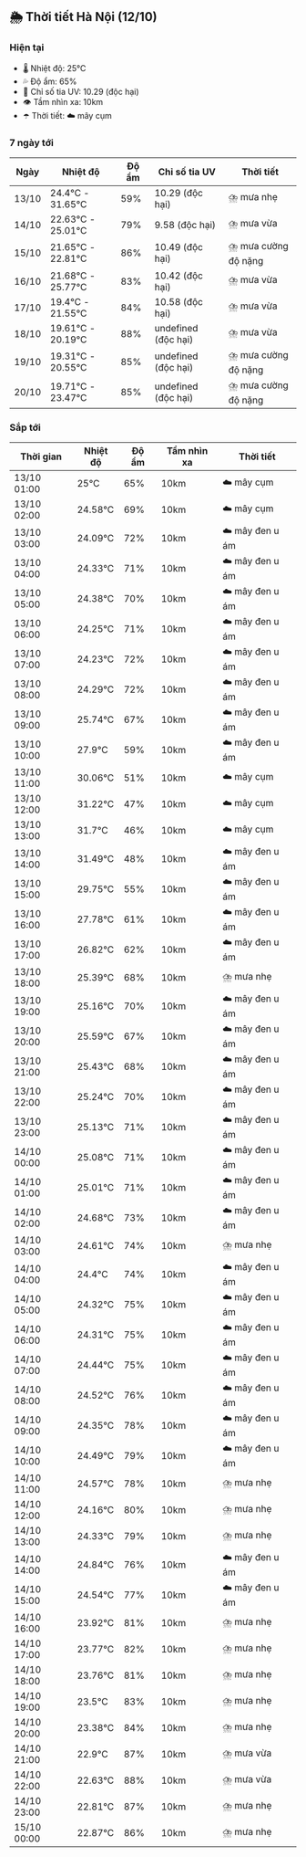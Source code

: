 ## 🌦️ Thời tiết Hà Nội (12/10)

### Hiện tại

- 🌡️ Nhiệt độ: 25℃
- 💦 Độ ẩm: 65%
- 🌟 Chỉ số tia UV: 10.29 (độc hại)
- 👁️ Tầm nhìn xa: 10km
- ☂️ Thời tiết: ☁️ mây cụm

### 7 ngày tới

| Ngày | Nhiệt độ | Độ ẩm | Chỉ số tia UV | Thời tiết |
| --- | --- | --- | --- | --- |
| 13/10 | 24.4℃ - 31.65℃ | 59% | 10.29 (độc hại) | ⛈️ mưa nhẹ |
| 14/10 | 22.63℃ - 25.01℃ | 79% | 9.58 (độc hại) | ⛈️ mưa vừa |
| 15/10 | 21.65℃ - 22.81℃ | 86% | 10.49 (độc hại) | ⛈️ mưa cường độ nặng |
| 16/10 | 21.68℃ - 25.77℃ | 83% | 10.42 (độc hại) | ⛈️ mưa vừa |
| 17/10 | 19.4℃ - 21.55℃ | 84% | 10.58 (độc hại) | ⛈️ mưa vừa |
| 18/10 | 19.61℃ - 20.19℃ | 88% | undefined (độc hại) | ⛈️ mưa vừa |
| 19/10 | 19.31℃ - 20.55℃ | 85% | undefined (độc hại) | ⛈️ mưa cường độ nặng |
| 20/10 | 19.71℃ - 23.47℃ | 85% | undefined (độc hại) | ⛈️ mưa cường độ nặng |

### Sắp tới

| Thời gian | Nhiệt độ | Độ ẩm | Tầm nhìn xa | Thời tiết |
| --- | --- | --- | --- | --- |
| 13/10 01:00 | 25℃ | 65% | 10km | ☁️ mây cụm |
| 13/10 02:00 | 24.58℃ | 69% | 10km | ☁️ mây cụm |
| 13/10 03:00 | 24.09℃ | 72% | 10km | ☁️ mây đen u ám |
| 13/10 04:00 | 24.33℃ | 71% | 10km | ☁️ mây đen u ám |
| 13/10 05:00 | 24.38℃ | 70% | 10km | ☁️ mây đen u ám |
| 13/10 06:00 | 24.25℃ | 71% | 10km | ☁️ mây đen u ám |
| 13/10 07:00 | 24.23℃ | 72% | 10km | ☁️ mây đen u ám |
| 13/10 08:00 | 24.29℃ | 72% | 10km | ☁️ mây đen u ám |
| 13/10 09:00 | 25.74℃ | 67% | 10km | ☁️ mây đen u ám |
| 13/10 10:00 | 27.9℃ | 59% | 10km | ☁️ mây đen u ám |
| 13/10 11:00 | 30.06℃ | 51% | 10km | ☁️ mây cụm |
| 13/10 12:00 | 31.22℃ | 47% | 10km | ☁️ mây cụm |
| 13/10 13:00 | 31.7℃ | 46% | 10km | ☁️ mây cụm |
| 13/10 14:00 | 31.49℃ | 48% | 10km | ☁️ mây đen u ám |
| 13/10 15:00 | 29.75℃ | 55% | 10km | ☁️ mây đen u ám |
| 13/10 16:00 | 27.78℃ | 61% | 10km | ☁️ mây đen u ám |
| 13/10 17:00 | 26.82℃ | 62% | 10km | ☁️ mây đen u ám |
| 13/10 18:00 | 25.39℃ | 68% | 10km | ⛈️ mưa nhẹ |
| 13/10 19:00 | 25.16℃ | 70% | 10km | ☁️ mây đen u ám |
| 13/10 20:00 | 25.59℃ | 67% | 10km | ☁️ mây đen u ám |
| 13/10 21:00 | 25.43℃ | 68% | 10km | ☁️ mây đen u ám |
| 13/10 22:00 | 25.24℃ | 70% | 10km | ☁️ mây đen u ám |
| 13/10 23:00 | 25.13℃ | 71% | 10km | ☁️ mây đen u ám |
| 14/10 00:00 | 25.08℃ | 71% | 10km | ☁️ mây đen u ám |
| 14/10 01:00 | 25.01℃ | 71% | 10km | ☁️ mây đen u ám |
| 14/10 02:00 | 24.68℃ | 73% | 10km | ☁️ mây đen u ám |
| 14/10 03:00 | 24.61℃ | 74% | 10km | ⛈️ mưa nhẹ |
| 14/10 04:00 | 24.4℃ | 74% | 10km | ☁️ mây đen u ám |
| 14/10 05:00 | 24.32℃ | 75% | 10km | ☁️ mây đen u ám |
| 14/10 06:00 | 24.31℃ | 75% | 10km | ☁️ mây đen u ám |
| 14/10 07:00 | 24.44℃ | 75% | 10km | ☁️ mây đen u ám |
| 14/10 08:00 | 24.52℃ | 76% | 10km | ☁️ mây đen u ám |
| 14/10 09:00 | 24.35℃ | 78% | 10km | ☁️ mây đen u ám |
| 14/10 10:00 | 24.49℃ | 79% | 10km | ☁️ mây đen u ám |
| 14/10 11:00 | 24.57℃ | 78% | 10km | ⛈️ mưa nhẹ |
| 14/10 12:00 | 24.16℃ | 80% | 10km | ⛈️ mưa nhẹ |
| 14/10 13:00 | 24.33℃ | 79% | 10km | ⛈️ mưa nhẹ |
| 14/10 14:00 | 24.84℃ | 76% | 10km | ☁️ mây đen u ám |
| 14/10 15:00 | 24.54℃ | 77% | 10km | ☁️ mây đen u ám |
| 14/10 16:00 | 23.92℃ | 81% | 10km | ⛈️ mưa nhẹ |
| 14/10 17:00 | 23.77℃ | 82% | 10km | ⛈️ mưa nhẹ |
| 14/10 18:00 | 23.76℃ | 81% | 10km | ⛈️ mưa nhẹ |
| 14/10 19:00 | 23.5℃ | 83% | 10km | ⛈️ mưa nhẹ |
| 14/10 20:00 | 23.38℃ | 84% | 10km | ⛈️ mưa nhẹ |
| 14/10 21:00 | 22.9℃ | 87% | 10km | ⛈️ mưa vừa |
| 14/10 22:00 | 22.63℃ | 88% | 10km | ⛈️ mưa vừa |
| 14/10 23:00 | 22.81℃ | 87% | 10km | ⛈️ mưa nhẹ |
| 15/10 00:00 | 22.87℃ | 86% | 10km | ⛈️ mưa nhẹ |
